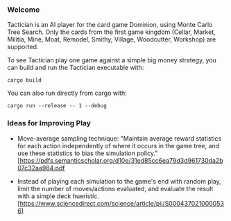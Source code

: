 ### Welcome

Tactician is an AI player for the card game Dominion, using Monte Carlo Tree Search. Only the cards from the first game kingdom (Cellar, Market, Militia, Mine, Moat, Remodel, Smithy, Village, Woodcutter, Workshop) are supported.

To see Tactician play one game against a simple big money strategy, you can build and run the Tactician executable with:
    
    cargo build
    
You can also run directly from cargo with:

    cargo run --release -- 1 --debug

### Ideas for Improving Play

* Move-average sampling technique: "Maintain average reward statistics for each action independently of where it occurs in the game tree, and use these statistics to bias the simulation policy." [https://pdfs.semanticscholar.org/d10e/31ed85cc6ea79d3d961730da2b07c32aa984.pdf

* Instead of playing each simulation to the game's end with random play, limit the number of moves/actions evaluated, and evaluate the result with a simple deck hueristic. [https://www.sciencedirect.com/science/article/pii/S0004370210000536]

